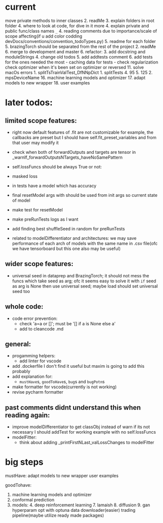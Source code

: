 # current
move private methods to inner classes
2. readMe
   3. explain folders in root folder
       4. where to look at code, for dive in it more
   4. explain private and public func/class names `_`
   4. reading comments due to importance/scale of scope affecting(if u add color codding devDocs/conventions/convention_todoTypes.py)
   5. readme for each folder
5. brazingTorch should be separated from the rest of the project
   2. readMe
6. merge to development and master
6. refactor:
   3. add docstring and moduleStrings
   4. change old todos
   5. add addtests comment
   6. add tests for the ones needed the most
       - caching data for tests
       - check regularization check optimizer when it's been set on optimizer or reversed
11. solve macOs errors
        1. splitTsTrainValTest_DfNNpDict
            1. splitTests
               4. 95
               5. 125
        2. mpsDeviceName
16. machine learning models and optimizer
17. adapt models to new wrapper
18. user examples


# later todos:
## limited scope features:
   - right now default features of .fit are not customizable
           for example, the callbacks are preset but I should have self.fit_preset_variables and from that user may modify it
   - check when both of forwardOutputs and targets are tensor in _warnIf_forwardOutputsNTargets_haveNoSamePattern
   - self.lossFuncs should be always True or not:
   - masked loss
   - in tests have a model which has accuracy 
   - final resetModel args with should be used from init args so current state of model
   - make test for resetModel
   - make preRunTests logs as I want
    
   - add finding best shuffleSeed in random for preRunTests
   - related to modelDifferentiator and architectures: we may save performance of each arch of models with the same name in .csv file(ofc we have tensorboard but this one also may be useful)
## wider scope features:
   - universal seed in dataprep and BrazingTorch; it should not mess the funcs which take seed as arg; ofc it seems easy to solve it with `if` seed as arg is None then use universal seed; maybe load should set universal seed too
## whole code:
   - code error prevention:
       - check 'a=a or []'; must be '[] if a is None else a'
       - add to cleancode .md
   
## general:
   - progamming helpers:
       - add linter for vscode
   - add .dockerfile I don't find it useful but maxim is going to add this probably
   - add explanation for:
      - `mustHave`s, `goodToHave`s, `bug`s and `bugPotn`s
   - make formatter for vscode(currently is not working)
   - revise pycharm formatter
## past comments didnt understand this when reading again:
   - improve modelDifferentiator to get classObj instead of warn
       if its not necessary I should addTest for working example with no self.lossFuncs
   - modelFitter:
       - think about adding _printFirstNLast_valLossChanges to modelFitter
  

# big steps
mustHave:
adapt models to new wrapper
user examples

goodTohave:
1. machine learning models and optimizer
2. conformal prediction
2. models:
       4. deep reinforcement learning
       7. lamaish
      8. diffusion
      9. gan
hyperparam opt with optuna
data downloader(easier)
trading pipeline(maybe utilize ready made packages)
